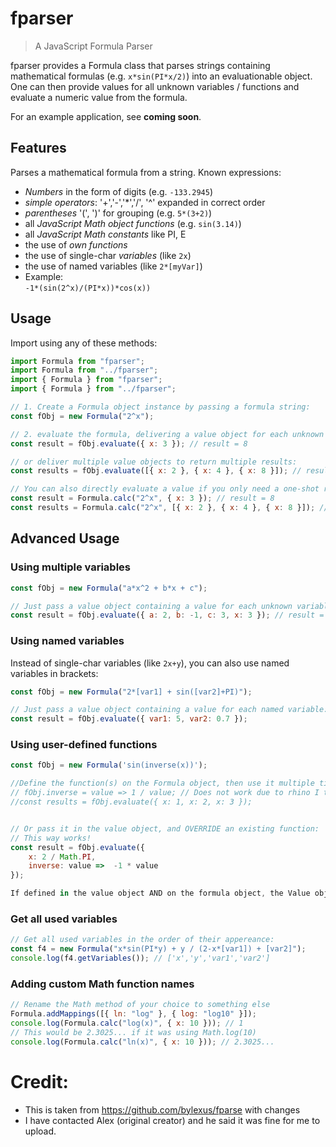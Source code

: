 # fparser

> A JavaScript Formula Parser

fparser provides a Formula class that parses strings containing mathematical formulas (e.g. `x*sin(PI*x/2)`) into an evaluationable object.
One can then provide values for all unknown variables / functions and evaluate a numeric value from the formula.

For an example application, see **coming soon**.

## Features

Parses a mathematical formula from a string. Known expressions:

- _Numbers_ in the form of digits (e.g. `-133.2945`)
- _simple operators_: '+','-','\*','/', '^' expanded in correct order
- _parentheses_ '(', ')' for grouping (e.g. `5*(3+2)`)
- all _JavaScript Math object functions_ (e.g. `sin(3.14)`)
- all _JavaScript Math constants_ like PI, E
- the use of _own functions_
- the use of single-char _variables_ (like `2x`)
- the use of named variables (like `2*[myVar]`)
- Example:  
  `-1*(sin(2^x)/(PI*x))*cos(x))`

## Usage

Import using any of these methods:

```javascript
import Formula from "fparser";
import Formula from "../fparser";
import { Formula } from "fparser";
import { Formula } from "../fparser";
```

```javascript
// 1. Create a Formula object instance by passing a formula string:
const fObj = new Formula("2^x");

// 2. evaluate the formula, delivering a value object for each unknown entity:
const result = fObj.evaluate({ x: 3 }); // result = 8

// or deliver multiple value objects to return multiple results:
const results = fObj.evaluate([{ x: 2 }, { x: 4 }, { x: 8 }]); // results = [4,16,256]

// You can also directly evaluate a value if you only need a one-shot result:
const result = Formula.calc("2^x", { x: 3 }); // result = 8
const results = Formula.calc("2^x", [{ x: 2 }, { x: 4 }, { x: 8 }]); // results = [4,16,256]
```

## Advanced Usage

### Using multiple variables

```javascript
const fObj = new Formula("a*x^2 + b*x + c");

// Just pass a value object containing a value for each unknown variable:
const result = fObj.evaluate({ a: 2, b: -1, c: 3, x: 3 }); // result = 18
```

### Using named variables

Instead of single-char variables (like `2x+y`), you can also use named variables in brackets:

```javascript
const fObj = new Formula("2*[var1] + sin([var2]+PI)");

// Just pass a value object containing a value for each named variable:
const result = fObj.evaluate({ var1: 5, var2: 0.7 });
```

### Using user-defined functions

```javascript
const fObj = new Formula('sin(inverse(x))');

//Define the function(s) on the Formula object, then use it multiple times:
// fObj.inverse = value => 1 / value; // Does not work due to rhino I think
//const results = fObj.evaluate({ x: 1, x: 2, x: 3 });


// Or pass it in the value object, and OVERRIDE an existing function:
// This way works!
const result = fObj.evaluate({
	x: 2 / Math.PI,
	inverse: value =>  -1 * value
});

If defined in the value object AND on the formula object, the Value object has the precedence
```

### Get all used variables

```javascript
// Get all used variables in the order of their appereance:
const f4 = new Formula("x*sin(PI*y) + y / (2-x*[var1]) + [var2]");
console.log(f4.getVariables()); // ['x','y','var1','var2']
```

### Adding custom Math function names

```javascript
// Rename the Math method of your choice to something else
Formula.addMappings([{ ln: "log" }, { log: "log10" }]);
console.log(Formula.calc("log(x)", { x: 10 })); // 1
// This would be 2.3025... if it was using Math.log(10)
console.log(Formula.calc("ln(x)", { x: 10 })); // 2.3025...
```

# Credit:

- This is taken from https://github.com/bylexus/fparse with changes
- I have contacted Alex (original creator) and he said it was fine for me to upload.
